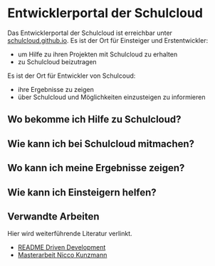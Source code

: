 Entwicklerportal der Schulcloud
===============================

Das Entwicklerportal der Schulcloud ist erreichbar unter [schulcloud.github.io][portal].
Es ist der Ort für Einsteiger und Erstentwickler:

- um Hilfe zu ihren Projekten mit Schulcloud zu erhalten
- zu Schulcloud beizutragen

Es ist der Ort für Entwickler von Schulcoud:

- ihre Ergebnisse zu zeigen
- über Schulcloud und Möglichkeiten einzusteigen zu informieren

Wo bekomme ich Hilfe zu Schulcloud?
-----------------------------------


Wie kann ich bei Schulcloud mitmachen?
--------------------------------------


Wo kann ich meine Ergebnisse zeigen?
------------------------------------


Wie kann ich Einsteigern helfen?
--------------------------------


Verwandte Arbeiten
------------------

Hier wird weiterführende Literatur verlinkt.

- [README Driven Development][rdd]
- [Masterarbeit Nicco Kunzmann][masterarbeitniccokunzmann]


[portal]: https://schulcloud.github.io
[rdd]: http://tom.preston-werner.com/2010/08/23/readme-driven-development.html
[masterarbeitniccokunzmann]: https://gitlab.quelltext.eu/niccokunzmann/masterarbeit/
